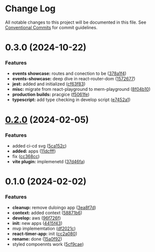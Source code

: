# Change Log

All notable changes to this project will be documented in this file.
See [Conventional Commits](https://conventionalcommits.org) for commit guidelines.

# 0.3.0 (2024-10-22)

### Features

-   **events showcase:** routes and conection to be ([378a1f4](https://github.com/paulAlexSerban/wbk--mern-playground/commit/378a1f477428bff0158817e2406dd5f77dab6657))
-   **events-showcase:** deep dive in react-router-dom ([1572677](https://github.com/paulAlexSerban/wbk--mern-playground/commit/157267729e61176dff10eaeff2fd22c5d884ae68))
-   **jest:** added and initialized ([cf63f83](https://github.com/paulAlexSerban/wbk--mern-playground/commit/cf63f838e1137207013fb01cfabdda09803345c9))
-   **misc:** migrate from react-playground to mern-playground ([8f04b10](https://github.com/paulAlexSerban/wbk--mern-playground/commit/8f04b103fc0a1af0286bbc101d997c7763f8e35d))
-   **production builds:** pracgice ([f5061fe](https://github.com/paulAlexSerban/wbk--mern-playground/commit/f5061feeb1ce06af5f4fff22a35f5ad2923f8fc2))
-   **typescript:** add type checking in develop script ([e7452a1](https://github.com/paulAlexSerban/wbk--mern-playground/commit/e7452a155aed4eb698b2993513f2d76ddeb865b4))

# [0.2.0](https://github.com/paulAlexSerban/wbk--mern-playground/compare/@wbk--mern-playground/react-timer-app@0.1.0...@wbk--mern-playground/react-timer-app@0.2.0) (2024-02-05)

### Features

-   added ci-cd svg ([5ca152c](https://github.com/paulAlexSerban/wbk--mern-playground/commit/5ca152cfa6dc2b1548b7c2ed48d33d5debae9db7))
-   **added:** apps ([11dcfff](https://github.com/paulAlexSerban/wbk--mern-playground/commit/11dcfffcaab37b030fe7a13b728a76141978fa40))
-   fix ([cc368cc](https://github.com/paulAlexSerban/wbk--mern-playground/commit/cc368cc5b544cbb8c155359397154df97c467241))
-   **vite plugin:** implemenetd ([37d46fa](https://github.com/paulAlexSerban/wbk--mern-playground/commit/37d46fa94fb78ec7126690f942429a51d9ed511e))

# 0.1.0 (2024-02-02)

### Features

-   **cleanup:** remove duloingo app ([3ea8f7d](https://github.com/paulAlexSerban/wbk--mern-playground/commit/3ea8f7d47da9759c9ea8f62599a8aa4250b38c3c))
-   **context:** added context ([58871b6](https://github.com/paulAlexSerban/wbk--mern-playground/commit/58871b6f78cce5ac30c104586fe7c8d5e30165e3))
-   **develop:** aws ([96f726f](https://github.com/paulAlexSerban/wbk--mern-playground/commit/96f726f064733ad5ee05405640fc2b69ff8c6f8f))
-   **init:** new apps ([4415f43](https://github.com/paulAlexSerban/wbk--mern-playground/commit/4415f438f0e5bcb85114c2881630a29c188382db))
-   mvp implememtation ([df2021c](https://github.com/paulAlexSerban/wbk--mern-playground/commit/df2021c05d609e9dc282821da69caf3965fb8ffe))
-   **react-timer-app:** init ([cc2a080](https://github.com/paulAlexSerban/wbk--mern-playground/commit/cc2a080906d9cd64610d3a2e850016e589c48fa2))
-   **rename:** done ([15a0f92](https://github.com/paulAlexSerban/wbk--mern-playground/commit/15a0f92f47690da6021269d43d7489cb72cdc514))
-   styled compoennts work ([5cf9cae](https://github.com/paulAlexSerban/wbk--mern-playground/commit/5cf9cae09ec5f9b36f10b44435678947f4bb2f7e))
